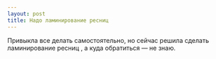 ```yaml
---
layout: post 
title: Надо ламинирование ресниц  
--- 
```

Привыкла все делать самостоятельно, но сейчас решила сделать ламинирование ресниц , а куда обратиться — не знаю.
